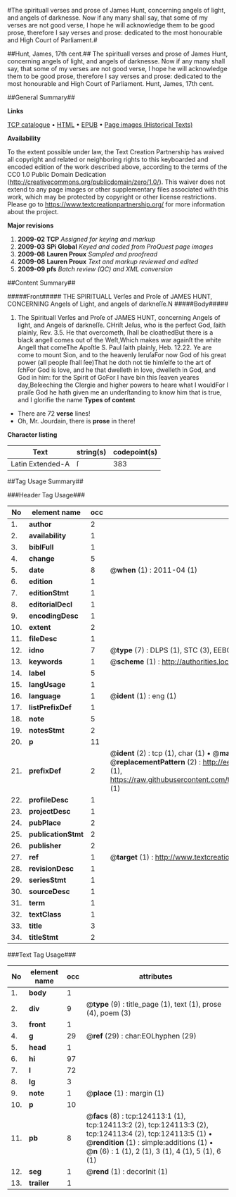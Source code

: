 #The spirituall verses and prose of James Hunt, concerning angels of light, and angels of darknesse. Now if any many shall say, that some of my verses are not good verse, I hope he will acknowledge them to be good prose, therefore I say verses and prose: dedicated to the most honourable and High Court of Parliament.#

##Hunt, James, 17th cent.##
The spirituall verses and prose of James Hunt, concerning angels of light, and angels of darknesse. Now if any many shall say, that some of my verses are not good verse, I hope he will acknowledge them to be good prose, therefore I say verses and prose: dedicated to the most honourable and High Court of Parliament.
Hunt, James, 17th cent.

##General Summary##

**Links**

[TCP catalogue](http://www.ota.ox.ac.uk/tcp/)  • 
[HTML](http://tei.it.ox.ac.uk/tcp/Texts-HTML/free/A86/A86903.html)  • 
[EPUB](http://tei.it.ox.ac.uk/tcp/Texts-EPUB/free/A86/A86903.epub) • 
[Page images (Historical Texts)](https://historicaltexts.jisc.ac.uk/eebo-99871698e)

**Availability**

To the extent possible under law, the Text Creation Partnership has waived all copyright and related or neighboring rights to this keyboarded and encoded edition of the work described above, according to the terms of the CC0 1.0 Public Domain Dedication (http://creativecommons.org/publicdomain/zero/1.0/). This waiver does not extend to any page images or other supplementary files associated with this work, which may be protected by copyright or other license restrictions. Please go to https://www.textcreationpartnership.org/ for more information about the project.

**Major revisions**

1. __2009-02__ __TCP__ *Assigned for keying and markup*
1. __2009-03__ __SPi Global__ *Keyed and coded from ProQuest page images*
1. __2009-08__ __Lauren Proux__ *Sampled and proofread*
1. __2009-08__ __Lauren Proux__ *Text and markup reviewed and edited*
1. __2009-09__ __pfs__ *Batch review (QC) and XML conversion*

##Content Summary##

#####Front#####
THE SPIRITUALL Verſes and Proſe of JAMES HUNT, CONCERNING Angels of Light, and angels of darkneſſe.N
#####Body#####

1. The Spirituall Verſes and Proſe of JAMES HUNT, concerning Angels of light, and Angels of darkneſſe.
CHriſt Jeſus, who is the perfect God, ſaith plainly, Rev. 3.5. He that overcometh, ſhall be cloathedBut there is a black angell comes out of the Weſt,Which makes war againſt the white Angell that comeThe Apoſtle S. Paul ſaith plainly, Heb. 12.22. Ye are come to mount Sion, and to the heavenly IeruſaFor now God of his great power (all people ſhall ſee)That he doth not tie himſelfe to the art of ſchFor God is love, and he that dwelleth in love, dwelleth in God, and God in him: for the Spirit of GoFor I have bin this ſeaven yeares day,Beſeeching the Clergie and higher powers to heare what I wouldFor I praiſe God he hath given me an underſtanding to know him that is true, and I glorifie the name
**Types of content**

  * There are 72 **verse** lines!
  * Oh, Mr. Jourdain, there is **prose** in there!

**Character listing**


|Text|string(s)|codepoint(s)|
|---|---|---|
|Latin Extended-A|ſ|383|

##Tag Usage Summary##

###Header Tag Usage###

|No|element name|occ|attributes|
|---|---|---|---|
|1.|__author__|2||
|2.|__availability__|1||
|3.|__biblFull__|1||
|4.|__change__|5||
|5.|__date__|8| @__when__ (1) : 2011-04 (1)|
|6.|__edition__|1||
|7.|__editionStmt__|1||
|8.|__editorialDecl__|1||
|9.|__encodingDesc__|1||
|10.|__extent__|2||
|11.|__fileDesc__|1||
|12.|__idno__|7| @__type__ (7) : DLPS (1), STC (3), EEBO-CITATION (1), PROQUEST (1), VID (1)|
|13.|__keywords__|1| @__scheme__ (1) : http://authorities.loc.gov/ (1)|
|14.|__label__|5||
|15.|__langUsage__|1||
|16.|__language__|1| @__ident__ (1) : eng (1)|
|17.|__listPrefixDef__|1||
|18.|__note__|5||
|19.|__notesStmt__|2||
|20.|__p__|11||
|21.|__prefixDef__|2| @__ident__ (2) : tcp (1), char (1)  •  @__matchPattern__ (2) : ([0-9\-]+):([0-9IVX]+) (1), (.+) (1)  •  @__replacementPattern__ (2) : http://eebo.chadwyck.com/downloadtiff?vid=$1&page=$2 (1), https://raw.githubusercontent.com/textcreationpartnership/Texts/master/tcpchars.xml#$1 (1)|
|22.|__profileDesc__|1||
|23.|__projectDesc__|1||
|24.|__pubPlace__|2||
|25.|__publicationStmt__|2||
|26.|__publisher__|2||
|27.|__ref__|1| @__target__ (1) : http://www.textcreationpartnership.org/docs/. (1)|
|28.|__revisionDesc__|1||
|29.|__seriesStmt__|1||
|30.|__sourceDesc__|1||
|31.|__term__|1||
|32.|__textClass__|1||
|33.|__title__|3||
|34.|__titleStmt__|2||


###Text Tag Usage###

|No|element name|occ|attributes|
|---|---|---|---|
|1.|__body__|1||
|2.|__div__|9| @__type__ (9) : title_page (1), text (1), prose (4), poem (3)|
|3.|__front__|1||
|4.|__g__|29| @__ref__ (29) : char:EOLhyphen (29)|
|5.|__head__|1||
|6.|__hi__|97||
|7.|__l__|72||
|8.|__lg__|3||
|9.|__note__|1| @__place__ (1) : margin (1)|
|10.|__p__|10||
|11.|__pb__|8| @__facs__ (8) : tcp:124113:1 (1), tcp:124113:2 (2), tcp:124113:3 (2), tcp:124113:4 (2), tcp:124113:5 (1)  •  @__rendition__ (1) : simple:additions (1)  •  @__n__ (6) : 1 (1), 2 (1), 3 (1), 4 (1), 5 (1), 6 (1)|
|12.|__seg__|1| @__rend__ (1) : decorInit (1)|
|13.|__trailer__|1||

